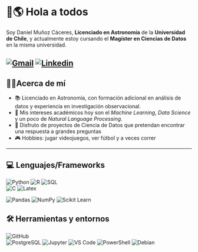 # 👋🌎 Hola a todos 

Soy Daniel Muñoz Cáceres, **Licenciado en Astronomía** de la **Universidad de Chile**, y actualmente estoy cursando el **Magíster en Ciencias de Datos** en la misma universidad.

[![Gmail](https://img.shields.io/badge/Gmail-D14836?style=for-the-badge&logo=gmail&logoColor=white"/)](mailto:dlamunozc@gmail.com)
[![Linkedin](https://img.shields.io/badge/LinkedIn-0077B5?style=for-the-badge&logo=linkedin&logoColor=white)](https://www.linkedin.com/in/daniel-munoz-caceres-003204323)
------------
## 🙋‍♂️Acerca de mí

- 📚 Licenciado en Astronomía, con formación adicional en análisis de datos y experiencia en investigación observacional.
- 🔎 Mis intereses académicos hoy son el _Machine Learning_, _Data Science_  y un poco de _Natural Language Processing_.
- 🌟 Disfruto de proyectos de Ciencia de Datos que pretendan encontrar una respuesta a grandes preguntas
- 🎮 Hobbies: jugar videojuegos, ver fútbol y a veces correr


------------
## 💻 Lenguajes/Frameworks

![Python](https://img.shields.io/badge/Python-3776AB?style=for-the-badge&logo=python&logoColor=white) 
![R](https://img.shields.io/badge/R-276DC3?style=for-the-badge&logo=r&logoColor=white)
![SQL](https://img.shields.io/badge/SQL-336791?style=for-the-badge&logo=postgresql&logoColor=white)  
![C](https://img.shields.io/badge/C-00599C?style=for-the-badge&logo=c&logoColor=white)
![Latex](https://img.shields.io/badge/Latex-092E20?style=for-the-badge&logo=latex&logoColor=white)

![Pandas](https://img.shields.io/badge/pandas-150458?style=for-the-badge&logo=pandas&logoColor=white)
![NumPy](https://img.shields.io/badge/numpy-013243?style=for-the-badge&logo=numpy&logoColor=white)
![Scikit Learn](https://img.shields.io/badge/scikit_learn-F7931E?style=for-the-badge&logo=scikit-learn&logoColor=white)

## 🛠️ Herramientas y entornos
![GitHub](https://img.shields.io/badge/github-181717?style=for-the-badge&logo=github&logoColor=white)  
![PostgreSQL](https://img.shields.io/badge/postgresql-4169E1?style=for-the-badge&logo=postgresql&logoColor=white)
![Jupyter](https://img.shields.io/badge/jupyter-F37626?style=for-the-badge&logo=jupyter&logoColor=white)
![VS Code](https://img.shields.io/badge/VS%20Code-0077B5?style=for-the-badge&logo=Visual%20Studio%20Code&logoColor=white)
![PowerShell](https://img.shields.io/badge/Powershell-2CA5E0?style=for-the-badge&logo=powershell&logoColor=white)
![Debian](https://img.shields.io/badge/Debian-A81D33?style=for-the-badge&logo=debian&logoColor=white)

<!--
**danmc899/danmc899** is a ✨ _special_ ✨ repository because its `README.md` (this file) appears on your GitHub profile.

Here are some ideas to get you started:

- 🔭 I’m currently working on ...
- 🌱 I’m currently learning ...
- 👯 I’m looking to collaborate on ...
- 🤔 I’m looking for help with ...
- 💬 Ask me about ...
- 📫 How to reach me: ...
- 😄 Pronouns: ...
- ⚡ Fun fact: ...
-->

